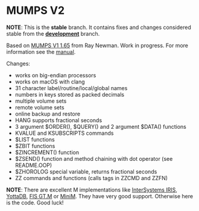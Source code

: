 MUMPS V2
========

**NOTE**: This is the **stable** branch. It contains fixes and changes considered stable from the [**development**](https://github.com/pahihu/mumps/tree/development) branch.

Based on [MUMPS V1 1.65](http://sf.net/projects/mumps) from Ray Newman.
Work in progress. For more information see the [manual](https://github.com/pahihu/mumps/blob/stable/doc/manual.md).

Changes:

  * works on big-endian processors
  * works on macOS with clang
  * 31 character label/routine/local/global names
  * numbers in keys stored as packed decimals
  * multiple volume sets
  * remote volume sets
  * online backup and restore
  * HANG supports fractional seconds
  * 3 argument $ORDER(), $QUERY() and 2 argument $DATA() functions
  * KVALUE and KSUBSCRIPTS commands
  * $LIST functions
  * $ZBIT functions
  * $ZINCREMENT() function
  * $ZSEND() function and method chaining with dot operator (see README.OOP)
  * $ZHOROLOG special variable, returns fractional seconds
  * ZZ commands and functions (calls tags in ZZCMD and ZZFN)

**NOTE**: There are excellent M implementations like [InterSystems IRIS](https://www.intersystems.com/products/intersystems-iris), [YottaDB](https://yottadb.com), [FIS GT.M](https://sourceforge.net/projects/fis-gtm) or [MiniM](http://minimdb.com). They have very good support. Otherwise here is the code. Good luck!
